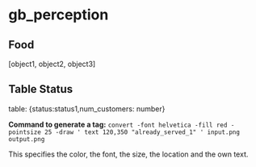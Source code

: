 # gb_perception

## Food
  [object1, object2, object3] 
 
## Table Status
  table: {status:status1,num_customers: number}  

**Command to generate a tag:** ```convert -font helvetica -fill red -pointsize 25 -draw ' text 120,350 "already_served_1" ' input.png output.png```

This specifies the color, the font, the size, the location and the own text.  
